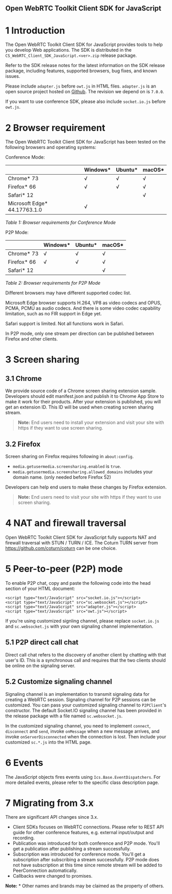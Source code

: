 Open WebRTC Toolkit Client SDK for JavaScript
------------------

# 1 Introduction
The Open WebRTC Toolkit Client SDK for JavaScript provides tools to help you develop Web applications. The SDK is distributed in the `CS_WebRTC_Client_SDK_JavaScript.<ver>.zip`  release package.

Refer to the SDK release notes for the latest information on the SDK release package, including features, supported browsers, bug fixes, and known issues.

Please include `adapter.js` before `owt.js` in HTML files. `adapter.js` is an open source project hosted on [Github](https://github.com/webrtc/adapter). The revision we depend on is `7.0.0`.

If you want to use conference SDK, please also include `socket.io.js` before `owt.js`.

# 2 Browser requirement

The Open WebRTC Toolkit Client SDK for JavaScript has been tested on the following browsers and operating systems:

Conference Mode:

|                                 | Windows* | Ubuntu* | macOS* |
| ------------------------------- | -------- | ------- |------- |
| Chrome* 73                      | √        | √       | √      |
| Firefox* 66                     | √        | √       | √      |
| Safari* 12                      |          |         | √      |
| Microsoft Edge* 44.17763.1.0    | √        |         |        |    |

*Table 1: Browser requirements for Conference Mode*


P2P Mode:

|                                 | Windows* | Ubuntu* | macOS* |
| ------------------------------- | -------- | ------- |------- |
| Chrome* 73                      | √        | √       | √      |
| Firefox* 66                     | √        | √       | √      |
| Safari* 12                      |          |         | √      |

*Table 2: Browser requirements for P2P Mode*


Different browsers may have different supported codec list.

Microsoft Edge browser supports H.264, VP8 as video codecs and OPUS, PCMA, PCMU as audio codecs. And there is some video codec capability limitation, such as no FIR support in Edge yet.

Safari support is limited. Not all functions work in Safari.

In P2P mode, only one stream per direction can be published between Firefox and other clients.

# 3 Screen sharing

## 3.1 Chrome
We provide source code of a Chrome screen sharing extension sample. Developers should edit manifest.json and publish it to Chrome App Store to make it work for their products. After your extension is published, you will get an extension ID. This ID will be used when creating screen sharing stream.

> **Note:** End users need to install your extension and visit your site with https if they want to use screen sharing.

## 3.2 Firefox
Screen sharing on Firefox requires following in `about:config`.

- `media.getusermedia.screensharing.enabled` is `true`.
- `media.getusermedia.screensharing.allowed_domains` includes your domain name. (only needed before Firefox 52)

Developers can help end users to make these changes by Firefox extension.

> **Note:** End users need to visit your site with https if they want to use screen sharing.

# 4 NAT and firewall traversal
Open WebRTC Toolkit Client SDK for JavaScript fully supports NAT and firewall traversal with STUN / TURN / ICE. The Coturn TURN server from https://github.com/coturn/coturn can be one choice.

# 5 Peer-to-peer (P2P) mode
To enable P2P chat, copy and paste the following code into the head section of your HTML document:
~~~~~~{.js}
<script type="text/JavaScript" src="socket.io.js"></script>
<script type="text/JavaScript" src="sc.websocket.js"></script>
<script type="text/JavaScript" src="adapter.js"></script>
<script type="text/JavaScript" src="owt.js"></script>
~~~~~~
If you're using customized signling channel, please replace `socket.io.js` and `sc.websocket.js` with your own signaling channel implementation.

## 5.1 P2P direct call chat

Direct call chat refers to the discovery of another client by chatting with that user's ID. This is a synchronous call and requires that the two clients should be online on the signaling server.

## 5.2 Customize signaling channel

Signaling channel is an implementation to transmit signaling data for creating a WebRTC session. Signaling channel for P2P sessions can be customized. You can pass your customized signaling channel to `P2PClient`'s constructor. The default Socket.IO signaling channel has been provided in the release package with a file named `sc.websocket.js`.

In the customized signaling channel, you need to implement `connect`, `disconnect` and `send`, invoke `onMessage` when a new message arrives, and invoke `onServerDisconnected` when the connection is lost. Then include your customized `sc.*.js` into the HTML page.

# 6 Events

The JavaScript objects fires events using `Ics.Base.EventDispatchers`. For more detailed events, please refer to the specific class description page.

# 7 Migrating from 3.x

There are significant API changes since 3.x.
- Client SDKs focuses on WebRTC connections. Please refer to REST API guide for other conference features, e.g. external input/output and recording.
- Publication was introduced for both conference and P2P mode. You'll get a publication after publishing a stream successfully.
- Subscription was introduced for conference mode. You'll get a subscription after subscribing a stream successfully. P2P mode does not have subscription at this time since remote stream will be added to PeerConnection automatically.
- Callbacks were changed to promises.

**Note:** \* Other names and brands may be claimed as the property of others.
